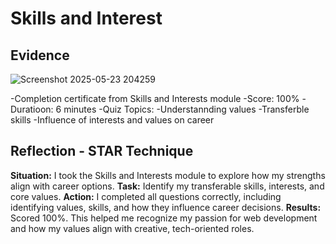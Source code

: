 # Skills and Interest
## Evidence
![Screenshot 2025-05-23 204259](https://github.com/user-attachments/assets/5e7ad482-598d-4183-9942-c4275ab21c6a)

-Completion certificate from Skills and Interests module
-Score: 100%
-Duratioon: 6 minutes
-Quiz Topics:
  -Understannding values
  -Transferble skills
  -Influence of interests and values on career

## Reflection - STAR Technique

**Situation:** I took the  Skills and Interests module to explore how my strengths align with career options.
**Task:** Identify my transferable skills, interests, and core values.
**Action:** I completed all questions correctly, including identifying values, skills, and how they influence career decisions.
**Results:** Scored 100%. This helped me recognize my passion for web  development and how my values align with creative, tech-oriented roles.

